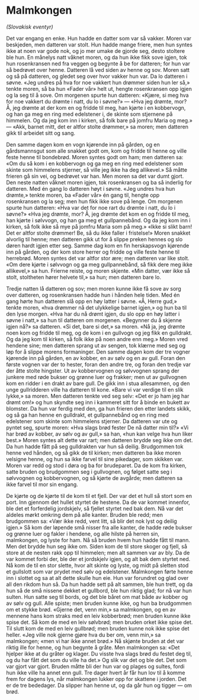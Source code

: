 # Malmkongen
*(Slovakisk eventyr)*

Det var engang en enke. Hun hadde en datter som var så vakker. Moren var beskjeden, men datteren var stolt. Hun hadde mange friere, men hun syntes ikke at noen var gode nok, og jo mer umake de gjorde seg, desto stoltere ble hun. En månelys natt våknet moren, og da hun ikke fikk sove igjen, tok hun rosenkransen ned fra veggen og begynte å be for datteren; for hun var så bedrøvet over henne. Datteren lå ved siden av henne og sov. Moren satt og så på datteren, og gledet seg over hvor vakker hun var. Da lo datteren i søvne. «Jeg undres på hva for noe vakkert hun drømmer siden hun ler så,» tenkte moren, så ba hun «Fader vår» helt ut, hengte rosenkransen opp igjen og la seg til å sove. Om morgenen spurte hun datteren: «Kjære, si meg hva for noe vakkert du drømte i natt, du lo i søvne?» — «Hva jeg drømte, mor? Å, jeg drømte at der kom en og fridde til meg, han kjørte i en kobbervogn, og han ga meg en ring med edelstener i, de skinte som stjernene på himmelen. Og da jeg kom inn i kirken, så folk bare på jomfru Maria og meg.» — «Akk, barnet mitt, det er altfor stolte drømmer,» sa moren; men datteren gikk til arbeidet sitt og sang. 

Den samme dagen kom en vogn kjørende inn på gården, og en gårdsmannsgut som alle snakket godt om, kom og fridde til henne og ville feste henne til bondebrød. Moren syntes godt om ham; men datteren sa: «Om du så kom i en kobbervogn og ga meg en ring med edelstener som skinte som himmelens stjerner, så ville jeg ikke ha deg allikevel.» Så måtte frieren gå sin vei, og bedrøvet var han. Men moren sa det var dumt gjort. Den neste natten våknet moren igjen, tok rosenkransen og ba så inderlig for datteren. Med én gang lo datteren høyt i søvne. «Jeg undres hva hun drømte,» tenkte moren, ba «Fader vår» én gang til, hengte opp rosenkransen og la seg; men hun fikk ikke sove på lenge. Om morgenen spurte hun datteren: «Hva var det for noe rart du drømte i natt, du lo i søvne?» «Hva jeg drømte, mor? Å, jeg drømte det kom en og fridde til meg, han kjørte i sølvvogn, og han ga meg et gullpannebånd. Og da jeg kom inn i kirken, så folk ikke så mye på jomfru Maria som på meg.» «Ikke si slikt barn! Det er altfor stolte drømmer! Be, så du ikke faller i fristelse!» Moren snakket alvorlig til henne; men datteren gikk ut for å slippe preken hennes og slo døren hardt igjen etter seg. Samme dag kom en fin herskapsvogn kjørende inn på gården, og der kom store herrer og fridde og ville feste henne til herrebrød. Moren syntes det var altfor stor ære; men datteren var like stolt. «Om dere kjørte i sølvvogn og ga meg gullpannebånd, så fikk dere meg ikke allikevel,» sa hun. Frierne reiste, og moren skjente. «Min datter, vær ikke så stolt, stoltheten hører helvete til,» sa hun; men datteren bare lo.

Tredje natten lå datteren og sov; men moren kunne ikke få sove av sorg over datteren, og rosenkransen hadde hun i hånden hele tiden. Med én gang hørte hun datteren slå opp en høy latter i søvne. «Å, Herre gud,» tenkte moren, «hva drømmer nå det ulykkelige barnet igjen,» og hun ba til den lyse morgen. «Hva har du nå drømt igjen, du slo opp en høy latter i søvne i natt,» sa hun til datteren om morgenen. «Begynner du å skjenne igjen nå?» sa datteren. «Si det, bare si det,» sa moren. «Nå ja, jeg drømte noen kom og fridde til meg, og de kom i en gullvogn og jeg fikk en gulldrakt. Og da jeg kom til kirken, så folk ikke på noen andre enn meg.» Moren vred hendene sine; men datteren sprang ut av sengen, tok klærne med seg og løp for å slippe morens formaninger. Den samme dagen kom der tre vogner kjørende inn på gården, en av kobber, en av sølv og en av gull. Foran den første vognen var der to hester, foran den andre tre, og foran den tredje var der åtte stolte hingster. Ut av kobbervognen og sølvvognen sprang der junkere med røde bukser og grønne luer og frakker; men ut av gullvognen kom en ridder i en drakt av bare gull. De gikk inn i stua allesammen, og den unge gullridderen ville ha datteren til kone. «Bare vi var verdige til en slik lykke,» sa moren. Men datteren tenkte ved seg selv: «Det er jo ham jeg har drømt om!» og hun skyndte seg inn i kammeret sitt for å binde en bukett av blomster. Da hun var ferdig med den, ga hun frieren den etter landets skikk, og så ga han henne en gulldrakt, et gullpannebånd og en ring med edelstener som skinte som himmelens stjerner. Da datteren var ute og pyntet seg, spurte moren: «Hva slags brød fester De nå datter min til?» «Vi har brød av kobber, av sølv og av gull,» sa han, «hun kan velge hva hun liker best.» Moren syntes alt dette var rart; men datteren brydde seg ikke om det. Da hun hadde fått på seg gulldrakten var hun så deilig. Brudgommen tok henne ved hånden, og så gikk de til kirken; men datteren ba ikke moren velsigne henne, og hun sa ikke farvel til sine pikedager, som skikken var. Moren var redd og stod i døra og ba for brudeparet. Da de kom fra kirken, satte bruden og brudgommen seg i gullvognen, og følget satte seg i sølvvognen og kobbervognen, og så kjørte de avgårde; men datteren sa ikke farvel til mor sin engang.

De kjørte og de kjørte til de kom til et fjell. Der var det et hull så stort som en port. Inn gjennom det hullet styrtet de hestene. Da de var kommet innenfor, ble det et forferdelig jordskjelv, så fjellet styrtet ned bak dem. Nå var det aldeles mørkt omkring dem på alle kanter. Bruden ble redd; men brudgommen sa: «Vær ikke redd, vent litt, så blir det nok lyst og deilig igjen.» Så kom der løpende små nisser fra alle kanter, de hadde røde bukser og grønne luer og fakler i hendene, og alle hilste på herren sin, malmkongen, og lyste for ham. Nå så bruden hvem hun hadde fått til mann. Men det brydde hun seg ikke om. Siden kom de til store skoger og fjell, så store at de nesten rakk opp til himmelen; men alt sammen var av bly. Da de var kommet forbi der, ble der et jordskjelv igjen, og alt bak dem styrtet ned. Nå kom de til en stor slette, hvor alt skinte og lyste, og midt på sletten stod et gullslott som var prydet med sølv og edelstener. Malmkongen førte henne inn i slottet og sa at alt dette skulle hun eie. Hun var forundret og glad over all den rikdom hun så. Da hun hadde sett på alt sammen, ble hun trett, og da hun så de små nissene dekket et gullbord, ble hun riktig glad; for nå var hun sulten. Hun satte seg til bords, og det ble båret om mat både av kobber og av sølv og gull. Alle spiste; men bruden kunne ikke, og hun ba brudgommen om et stykke brød. «Gjerne det, venn min,» sa malmkongen, og en av mennene hans kom straks med en leiv kobberbrød; men bruden kunne ikke spise det. Så kom de med en leiv sølvbrød; men bruden orket ikke spise det. Til slutt kom de med en leiv gullbrød; men bruden kunne nok ikke spise det heller. «Jeg ville nok gjerne gjøre hva du ber om, venn min,» sa malmkongen; «men vi har ikke annet brød.» Nå skjønte bruden at det var riktig ille for henne, og hun begynte å gråte. Men malmkongen sa: «Det hjelper ikke at du gråter og klager. Du visste hva slags brød du festet deg til, og du har fått det som du ville ha det.» Og slik var det og ble det. Det som var gjort var gjort. Bruden måtte bli der hun var og plages og sultes, fordi hun ikke ville ha annet enn gull. Tre dager hvert år får hun lov til å komme frem for dagens lys, når malmkongen lukker opp for skattene i jorden. Det er de tre bededager. Da slipper han henne ut, og da går hun og tigger — om brød.